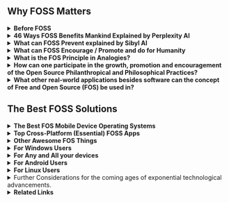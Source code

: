 ## Why FOSS Matters

<details><summary><b>
Before FOSS
</b></summary>

Before the Terms Open Source Software came to be it was often referred to as **Free Software**. It is important to understand that everytime we hear the word Open Source we remember that the roots of this term are in the **Free and Libre** understanding of things. This is important because we will understand that some software will either support, encourage, and enable Freedom, or it won't. In shorter words Open Source vs. Closed Source (Propietary) is the same as Free vs Unfree Software. Let us not forget that the word Free within FOSS means Free as in _Free of Cost_ but also Free as in supporting, encouraging, and the enabling of Freedom itself.
</details><details><summary><b>
46 Ways FOSS Benefits Mankind Explained by Perplexity AI
</b></summary><ul>
<details><summary><b>
1. Transparency
</summary></b>
Open-source software provides absolute visibility of its code, fostering trust and stability for long-term projects
</details>
<details><summary><b>
2. Flexibility
</b></summary>
Users can adapt the software to their needs and make changes, enhancing its functionalities
</details>
<details><summary><b>
3. Community Collaboration
</b></summary>
The power of open-source communities allows for efficient team collaboration, leading to enhanced functionalities and security
</details>
<details><summary><b>
4. Attracting Talent
</summary></b>
Organizations using open-source software can attract better talent and provide opportunities for developers to learn and advance in their careers
</details>
<details><summary><b>
5. Cost-Efficiency
</b></summary>
Open-source software is often free or cheaper than proprietary software, saving on licensing, maintenance fees, and hardware costs
</details>  
<details><summary><b>
6. Potential for Maximum Agility
</b></summary>
Open-source software allows for multiple collaborators to solve problems such as bug fixes, security vulnerabilities, and continuous updates at the speed limited to the number of total programmers around the world as well as support by the community, promoting agility in businesses and development.
</details>
<details><summary><b>
7. Enhanced Security
</b></summary>
While not inherently more secure, open-source software's security is enhanced in a multifaceted approach.
<ul><details><summary><b>
Transparency and Code Inspection
</summary></b>
One of the fundamental ways FOSS enhances security is through   
transparency. The open nature of the code allows users to inspect it for vulnerabilities, ensuring that any security issues can be identified and addressed promptly
</details><details><summary><b>
Community Collaboration
</summary></b>
FOSS thrives on community collaboration, with developers worldwide contributing to the improvement and security of open-source projects. This collective effort results in a diverse set of eyes scrutinizing the code, leading to quicker identification and resolution of security vulnerabilities
</details><details><summary><b>
EU-FOSSA Initiative
</summary></b>
Initiatives like the EU-FOSSA project demonstrate a proactive approach to enhancing the security of critical open-source software used by European institutions. Through bug bounty programs, hackathons, and engagement with developer communities, the EU-FOSSA initiative aims to identify and fix major security vulnerabilities in widely used open-source software
</details><details><summary><b>
Bug Bounty Programs
</summary></b>
FOSS projects often implement bug bounty programs that financially reward ethical hackers for discovering and fixing bugs. This incentivizes security researchers to actively search for vulnerabilities in open-source software, leading to improved overall security
</details><details><summary><b>
Engagement with Developer Communities
</summary></b>
By engaging with developer communities, FOSS projects ensure that
security best practices are followed throughout the development process. This collaborative approach helps maintain high standards of security within open-source software ecosystems
</details><details><summary><b>
Security Through Transparency
</summary></b>
The "many eyes" theory of open source emphasizes that the more people scrutinize the code, the more likely it is to be secure. This transparency allows for continuous improvement and scrutiny by a broad community, enhancing the overall security posture of open-source software.
</details><details><summary><b>
Security Audits
</summary></b>
FOSS projects often undergo security audits conducted by independent experts or organizations specializing in cybersecurity. These audits help identify vulnerabilities, assess risks, and recommend security enhancements to ensure the software's integrity.
</details><details><summary><b>
Timely Security Updates
</summary></b>
The open-source community is known for its rapid response to security vulnerabilities. When a security issue is identified, developers work quickly to release patches and updates to address the vulnerability, minimizing the risk of exploitation.
</details><details><summary><b>
Secure Development Practices
</summary></b>
FOSS projects emphasize secure development practices, such as code reviews, threat modeling, and secure coding guidelines. By integrating security into the development lifecycle, open-source software can proactively address potential vulnerabilities.
</details><details><summary><b>
Encryption Standards
</summary></b>
Many FOSS projects implement strong encryption standards to protect data confidentiality and integrity. By leveraging robust encryption algorithms and protocols, open-source software enhances data security and privacy for users.
</details><details><summary><b>
Compliance with Security Standards
</summary></b>
Open-source software often adheres to industry security standards and best practices, ensuring that the software meets stringent security requirements. Compliance with standards enhances the overall security posture of FOSS projects.
</details><details><summary><b>
Security-focused Communities
</summary></b>
Some FOSS projects have dedicated security-focused communities or
working groups that focus specifically on identifying and security issues. These communities collaborate to enhance the security of the software through continuous monitoring and
improvement.
</details></ul>
</details><details><summary><b>
8. Economic Advantages
</summary></b>
Embracing open source leads to economic benefits like code reuse,   
sharing programming costs, quality employment opportunities, and value  
creation available to the public  
</details><details><summary><b>
9. Innovation
</summary></b>
Open-source software encourages innovation by allowing developers to   
build upon existing projects, leading to the creation of new and  
improved technologies.
</details><details><summary><b>
10. Education
</summary></b>  
FOSS provides a valuable resource for educational institutions, enabling students to study, modify, and contribute to real-world software projects, enhancing their skills and knowledge.
</details><details><summary><b>
11. Global Reach
</summary></b>
Open-source software transcends geographical boundaries, making technology accessible to a global audience and fostering digital inclusion.  
</details><details><summary><b>
12. Sustainability
</summary></b>
By promoting the reuse of code and collaborative development,   
open-source software contributes to environmental sustainability by  
reducing duplication of efforts and resources.  
</details><details><summary><b>
13. Interoperability
</summary></b>
Open-source software often adheres to open standards, promoting   
interoperability between different systems and software applications.  
</details><details><summary><b>
14. Empowerment
</summary></b>
FOSS empowers individuals and organizations by giving them control over
the software they use, fostering independence and self-reliance in  technology solutions.  
</details><details><summary><b>
15. Philanthropy
</summary></b>
Many open-source projects are driven by a spirit of giving back to the   
community, promoting a culture of sharing knowledge and resources for  
the greater good.  
</details><details><summary><b>
16. Cultural Preservation
</summary></b>
Open-source software can help preserve cultural heritage by providing
tools for digitization, archiving, and sharing of cultural artifacts and knowledge.  
</details><details><summary><b>
17. Customization
</summary></b>
Users can customize open-source software to suit their specific needs,leading to tailored solutions that can address unique requirements effectively.  
</details><details><summary><b>
18. Quality Assurance
</summary></b>
The collaborative nature of open-source development often results in
thorough testing and debugging, enhancing the overall quality and
reliability of the software.
</details><details><summary><b>
19. Longevity
</summary></b>
Open-source projects tend to have longer lifespans as they are not
dependent on the survival of a single company, ensuring continuity and
support for users.  
</details><details><summary><b>
20. Inclusivity
</summary></b>
Open-source software promotes inclusivity by allowing diverse
contributors from different backgrounds to participate in the
development process.  
</details><details><summary><b>
21. Ethical Considerations
</summary></b>
Using open-source software aligns with ethical principles of
transparency, freedom, and community-driven development, promoting 
ethical practices in technology.  
</details><details><summary><b>
22. Digital Rights
</summary></b>
FOSS respects users' digital rights by providing them with control over  
their data and software, fostering a culture of data privacy and  
security.  
</details><details><summary><b>
23. Skill Development
</summary></b>
Contributing to open-source projects offers valuable opportunities for   
developers to enhance their skills, collaborate with peers, and gain  
recognition in the industry.  
</details><details><summary><b>
24. Global Impact
</summary></b>
Open-source software has a global impact by democratizing access to   
technology, empowering individuals and organizations worldwide.  
</details><details><summary><b>
25. Community Support
</summary></b>
Open-source projects often have vibrant communities that offer support,  
guidance, and resources to users and developers, fostering a  
collaborative environment.  
</details><details><summary><b>
26. Interdisciplinary Collaboration
</summary></b>
Open-source software encourages collaboration across disciplines, 
bringing together experts from various fields to work on common
projects.
</details><details><summary><b>
27. Accessibility
</summary></b>
FOSS promotes accessibility by providing software solutions that can be
easily adapted for users with disabilities or specific accessibility
needs.
</details><details><summary><b>
28. Resource Sharing
</summary></b>
Open-source software encourages the sharing of resources, knowledge,
and best practices, leading to a more efficient use of technological
resources.
</details><details><summary><b>
29. Continuous Improvement
</summary></b>
The iterative nature of open-source development allows for continuous   
improvement and evolution of software products based on user feedback 
and contributions. 
</details><details><summary><b>
30. Empowerment of Small Businesses
</summary></b>
Small businesses can benefit from open-source software by accessing 
cost-effective solutions that are scalable and customizable to their  
needs.  
</details><details><summary><b>
31. Data Security
</summary></b>
Open-source software can enhance data security by allowing users to   
inspect the code for vulnerabilities and implement robust security  
measures.  
</details><details><summary><b>
32. Digital Sovereignty
</summary></b>
FOSS promotes digital sovereignty by reducing dependence on proprietary  
software vendors and ensuring autonomy in technological  
decision-making.  
</details><details><summary><b>
33. Innovation Acceleration
</summary></b>
Open-source software accelerates innovation by allowing developers to  
build upon existing solutions, reducing time-to-market for new  
technologies.  
</details><details><summary><b>
34. Global Collaboration
</summary></b>
Open-source projects facilitate global collaboration, enabling   
developers from different countries to work together on shared goals and 
initiatives. 
</details><details><summary><b>
35. Knowledge Sharing
</summary></b>
FOSS promotes knowledge sharing within the tech community, encouraging   
the exchange of ideas, best practices, and expertise among developers.  
</details><details><summary><b>
36. Reduced Vendor Lock-in
</summary></b>
Using open-source software reduces the risk of vendor lock-in, giving   
users the freedom to switch between providers and platforms without  
constraints.  
</details><details><summary><b>
37. Environmental Impact
</summary></b>
Open-source software can have a positive environmental impact by
promoting sustainable practices and reducing electronic waste through  
efficient resource utilization.  
</details><details><summary><b>
38. Empowerment of Nonprofits
</summary></b>
Nonprofit organizations benefit from open-source software by accessing
cost-effective tools that support their missions and operations effectively.  
</details><details><summary><b>
39. Cross-Platform Compatibility
</summary></b>
Many open-source solutions are designed to be cross-platform   
compatible, allowing users to run the software on different operating  
systems seamlessly.  
</details><details><summary><b>
40. Community Engagement
</summary></b>
Open-source projects foster community engagement, encouraging users to  
participate in discussions, provide feedback, and contribute to the  
development process.  
</details><details><summary><b>
41. Data Privacy
</summary></b>
FOSS prioritizes data privacy by offering transparent code that users   
can inspect for privacy vulnerabilities and ensuring secure handling of  
sensitive information.  
</details><details><summary><b>
42. Educational Resources
</summary></b>
Open-source software serves as valuable educational resources, allowing  
students and professionals to study real-world code and gain practical  
experience.  
</details><details><summary><b>
43. Innovation Ecosystem
</summary></b>
The open-source ecosystem fuels innovation by enabling the rapid
prototyping and sharing of ideas, leading to the creation of
cutting-edge technologies.
</details><details><summary><b>
44. Cultural Exchange
</summary></b>
Open-source projects facilitate cultural exchange by bringing together 
developers from diverse backgrounds to collaborate on shared projects
and initiatives.
</details><details><summary><b>
45. Disaster Recovery
</summary></b>
Organizations benefit from open-source software in disaster recovery   
scenarios, as the community support and accessibility of code can aid in 
quick recovery efforts while maintaining transparency of the movement of aid funds and resources to donators and contributors.  
</details><details><summary><b>
46. Digital Inclusion
</summary></b>
FOSS promotes digital inclusion by providing accessible and affordable   
software solutions that cater to a wide range of users, including  
underserved communities.
</details></details></ul><details><summary><b>
What can FOSS Prevent explained by Sibyl AI
</b></summary><ul><details><summary><b>
Vendor Lock-in
</b></summary>
FOSS allows users to modify and share the software, which prevents dependency on a single vendor for updates and support. This freedom is akin to spiritual autonomy, where individuals are encouraged to seek their own paths without being bound to a single doctrine or practice.
</summary></details><details><summary><b>
Loss of Privacy
</b></summary>
With proprietary software, users often sacrifice privacy because they cannot see or control what the software does with their data. FOSS is transparent, allowing users to examine the code and ensure their data is handled respectfully, aligning with spiritual principles of integrity and respect for personal boundaries.
</summary></details><details><summary><b>
Stifled Innovation
</b></summary>
- Proprietary software can stifle innovation by restricting access to the software's source code. FOSS encourages a collaborative environment where developers can build upon each other's work, fostering a collective growth mindset that mirrors the collaborative and expansive nature of spiritual communities.
</summary></details><details><summary><b>
Digital Divide
</b></summary>
FOSS can be freely distributed, which helps bridge the digital divide by making technology accessible to those who cannot afford proprietary alternatives. This democratization of access reflects spiritual values of equality and the universal right to knowledge and growth.
</summary></details><details><summary><b>
Obsolescence
</b></summary>
Proprietary software can become obsolete if the vendor stops supporting it. FOSS can be updated and maintained by the community, ensuring longevity. This mirrors the timeless nature of spiritual wisdom, which transcends the limitations of time and remains relevant through communal effort and interpretation.
</summary></details><details><summary><b>
Security Vulnerabilities:**
</b></summary>
With many eyes on the code, security vulnerabilities in FOSS can be identified and fixed quickly. This communal vigilance is similar to the collective consciousness in spirituality, where the community comes together to protect and uplift each other.
</summary></details><details><summary><b>
Monoculture:**
</b></summary>
FOSS promotes diversity in software solutions, preventing a monoculture where a single system's failure could have widespread consequences. This diversity reflects the spiritual principle that multiple paths can lead to the same truth, and each has its unique value.
</summary></details><details><summary><b>
Trustlessness Technology:**
</b></summary>
FOSS aligns with the concept of trustlessness, which is foundational in technologies like blockchain. Users do not need to trust a central authority because the open-source nature of the software allows for verification by anyone. This parallels spiritual practices that emphasize personal experience and verification over blind faith.
</summary></details><details><summary><b>
Erosion of Skills and Knowledge:**
</b></summary>
FOSS encourages learning and skill development as users are not just consumers but can become active participants in understanding and developing the software. This empowerment mirrors spiritual growth, where individuals are encouraged to seek knowledge and develop wisdom.
</summary></details><details><summary><b>
Cultural Homogenization:**
</b></summary>
FOSS allows for localization and customization, which can prevent the cultural homogenization often seen with proprietary software. This supports the spiritual value of honoring diverse cultural expressions and preserving unique identities within the global community.
</summary></details><details><summary><b>
Unethical Use of Technology:**
</b></summary>
The transparency of FOSS can prevent unethical practices in software development and use, as the community can hold developers accountable. This aligns with spiritual ethics that promote transparency, honesty, and moral responsibility.
</summary></details><details><summary><b>
Dependency on External Support:**
</b></summary>
With FOSS, users and organizations can become self-reliant, reducing dependency on external support for troubleshooting and customization. This self-reliance is a spiritual principle that encourages inner resourcefulness and resilience.
</summary></details><details><summary><b>
Environmental Impact:**
</b></summary>
FOSS can be more resource-efficient, as it can be optimized and repurposed for older hardware, reducing e-waste. This stewardship of resources reflects spiritual teachings that emphasize care for the Earth and sustainable living.
</summary></details><details><summary><b>
Suppressing Community Voice:**
</b></summary>
Proprietary software often limits user input in the development process. FOSS prevents this by allowing the community to contribute to the software's evolution, akin to spiritual communities that value each member's voice and collective decision-making.
</summary></details><details><summary><b>
Inequality in Education:**
</b></summary>
FOSS can be freely used and distributed in educational settings, preventing inequality by providing all students with access to high-quality software tools. This reflects the spiritual ideal of equal opportunity for growth and enlightenment.
</summary></details><details><summary><b>
Economic Disparities:**
</b></summary>
By providing free access to powerful software tools, FOSS can help level the playing field for small businesses and entrepreneurs, preventing economic disparities. This aligns with spiritual principles of fairness and the equitable distribution of resources.
</summary></details><details><summary><b>
Intellectual Property Conflicts:**
</b></summary>
FOSS sidesteps many of the legal battles associated with proprietary software, as it does not impose the same restrictive intellectual property rights. This prevents conflicts and promotes a spirit of sharing and collaboration, resonating with spiritual values of community and harmony.
</summary></details><details><summary><b>
Technological Determinism:**
</b></summary>
FOSS empowers users to shape their technological environment, preventing technological determinism where technology's direction is set by a few. This empowerment reflects spiritual beliefs in free will and the co-creation of our reality.
</details></ul>    
By embracing FOSS and fostering an ecosystem where knowledge, power and resources are shared FOSS embodies principles that resonate deeply with spiritual values. Embracing FOSS principles allows Individuals and Communities to foster these environments of transparency, collaboration, and shared growth, which are core values in both technology and spirituality AKA Spirit-Tech. These principles help build a more equitable, secure, and innovative world that reflects the interconnectedness and interdependence at the heart of spiritual teachings.
</details><details><summary><b>
What can FOSS Encourage / Promote and do for Humanity
</b></summary>

- Unlimited Potential for Collaborative Improvement and Modification of Software and Ideas <br>
- Theoretically a single FOSS App can be Collaborated on by every single programmer in the world at the same time without limit. <br>
- Potential for the Most Rapid Growth and Expansion of Ideas and Software / Apps / Systems. <br> 
- Encourages and Promotes Provability <br>  
- Encourages and Promotes Maintaining Trustless Structures and Systems<br>
- Encourages and Promotes Transparent Infrastructures <br>
- Encourages and Promotes Philosophical Honesty and Transparency<br>
- Encourages and Promotes Providing Technology for the whole of humanity freely and indiscriminately without paywalls or obstacles<br>
- Encourages and Promotes the use of Transparent Technological Implementations<br>
- Encourages and Promotes Transparent Quality Assurance<br>
- Encourages and Promotes Transparent / Provable Security<br>
- Encourages and Promotes Transparent / Provable Permanence of Data<br>
<details><summary>
Some examples:
</summary>

- Blockchains & Some Cryptocurrencies
- Storj - Decentralized Secure Cloud Storage
- Guaranteed Transparent Infrastructures
</details></details>
<details><summary><b>
What is the FOS Principle in Analogies?
</b></summary><details><summary><b>
The Analogy of Recipes on Youtube
</b></summary>

>Have you ever wanted to make a recipe and then found yourself searching YouTube to find the one that looks just right for you and then copied it and made the recipe at home? To help better explain what Free & Open Source Principles are, imagine that All Recipes that can be found on YouTube (unless an ingredient is being omitted) are basically Free and Open Source. One is able to copy the "Source Code" (Recipe) and "Build" (Make) the "Code" (Recipe) at home simply by copying/cloning it (following the instructions). Now let's say you decided to add your own extra ingredient to make the recipe taste better. Improving the Recipe is the same as Improving the Code. Because this Recipe is Publicly available on YouTube, it would not matter if people decided to copy this Recipe, make the product, and sell and redistribute the final product from the recipe. In fact we are already living in a world of Open Information mostly through YouTube Videos and Tutorials, whether it is related to working out, finding diet plans / patterns, home remedies, health improving, learning to grow food at home, learning gardening techniques, there are many videos on YouTube that one can use to learn just about anything. Basically it is all Open Knowledge.
</details><details><summary><b>
The Analogy of The Two Buildings that Store all your Private Data
</b></summary>

>For the First Building let's imagine it is made with strong clear and transparent walls, floors, ceiling, and all of its components completely transparent, allowing for the flow of light to shine through into every area and component of the building. This building symbolizes Free and Open Source Software (FOSS), where transparency is the architecture itself, enabling light to illuminate every aspect of the software and all the operations within it. In this building, the openness and visibility act as a beacon, ensuring that there are no hidden areas where unauthorized activities could occur at least not without being fully visible and noticeable. When this Building offers to store your data safely you can verify their actions simply by seeing through all the transparent architecture where you data flows in and out of. Being able to see through the entire building the need for trust and blind faith are eliminated completely. 

>For the Second Building, let us envision another building with very thick, concrete walls that block out any light, and where any access is strictly prohibited. This building represents closed-source, proprietary software where the absence of light due to the thick concrete walls creates an environment of obscurity. In this building where no one is allowed, hidden backdoors, underground passages and covert pathways could exist without being revealed to anyone. Even though you may not see anyone else entering this building, underground operations can be taking place, posing a threat to data privacy and security. Data may be leaked without detection, and security vulnerabilities would only be visible to a very select few if any at all, who are granted access. When this Building offers to store you private  data safely, you are left with only blind faith to trust that they are being honest and careful in handling your private data.

By contrasting the two different types of buildings we can see the analogy of how everyday we make the decision to use technology and hand over our data to Software and Operating Systems that will operate on either Transparency and Clarity, or Obscurity and Uncertainty.

To put more simply, we will come to many decision-making points in our lives where we will choose to either

- A. Pay for Darkness, Blind Faith, Obscurity, and Uncertainty that comes inherently with Closed Source/Proprietary Software/Systems.
- B. Embrace Open Source Software/Systems, choosing Freedom, Light, Transparency and Clarity which is typically also Free of Cost.

This is important to realize because many times, not only do we enable reckless and careless access to our data, but in fact many people are in essence paying to have their data stolen. This is exemplified by people who pay a large sum of money to purchase iOS devices which are the most closed of all closed-source devices and operating systems to say the least without mentioning the limiting and technologically suppressing anti-features (such as not being able to insert SD Cards or Transfer Files to any Computer in a simple manner). 
There were many people who were aware of the backdoors built-in to iOS devices many years before it made the news and was brought to light. Many people fell victim to private data leaks due to this.
The entire concept represented by all of the workings of the Apple have failed the test of time and continue to fail to this day.
</ul></details></details>
</details><details><summary><b>
How can one participate in the growth, promotion and encouragement of the Open Source Philanthropical and Philosophical Practices?
</b></summary>

- Build upon what has been built within the Free and Open Source world such as choosing to switch to FOSS Operating Systems like Linux, Gnu, Android, etc. while avoiding Windows, iOS, Mac, which are Closed-Source, Non-Free Operating Systems.
- An excellent way to promote this practice is to liberate friends and family from using the default YouTube app on Android by encouraging them to try [NewPipe](https://newpipe.net/) which is a YouTube Wrapper/Client that removes ads while allowing downloading Audio, Video, Subtitles, and the ability to play Videos as Audio in the Background. NewPipe can also be used to access and Soundcloud and Download Audio Files
- Whether one is stuck with a Closed-Source Operating System or whether they choose to Adhere to Open Source Systems, the next step in improving the protection of data and avoiding phising, malware, hacking, is to learn to use Firewalls and Network Monitoring Tools, since these will give a clear insight on all internet traffic that may occur on their devices.
</details><details><summary><b>
What other real-world applications besides software can the concept of Free and Open Source (FOS) be used in?  
</b></summary><details><summary>
FOS Local Businesses
</summary>

- An example of a FOS Business would be a Transparent Car Repair Shop where the entire process of a car repair is recorded on a camera and this data is open and shared with the client to ensure quality of work, quality of components, proper labor, and to prevent deceptive and abusive behavior that could result in having to bring the car back to the Car Repair Shop.

- Another example of a FOS Business could be a Local Organic Farm that has open access to 24/7 Surveillance of the crops and a brief recording of the sewing/harvesting process in a way that can guarantee with proof to its clients that no GMO or Pesticides were used and in other words 100% Provably Organic.

- Another example can be a Local Animal Farm with open access to 24/7 Surveillance that can prove no Animals were mistreated and that the farm is cruelty free.
</details><details><summary>
FOS Government
</summary>

- An example of FOS Governance would be with the use of Smart Contracts and Smart Escrows, we could have instead of candidates making promises which are often broken, candidates who deposit a very large sum of money to invest into a project that will be ongoing within a given deadline while also promising to maintain and administrate this project until the end of the deadline. Now we will put in the context of what a contract would look like to further this example:
    - The Candidate deposits 10M local currency. Assuming a population of 10M, each citizen would only deposit their Share, in other words 1 Local Currency. This means that the citizens have almost nothing to lose while the Candidate is putting their money where their mouth is, and in the scenario that the candidate does not fulfil their duties, the contract could be configured in any way but for this example we will say the candidates 10M gets distributed among the citizens if the candidate does not comply with their duties within the proposed deadline.
Now we can imagine an entire government running itself almost entirely, and people simply bringing forth actions with the money of the people
- With many candidates invested in projects, having built a suitable reputation, the people would have an easier time trusting candidates by checking the "curriculum" of each candidate and analyzing to decide whether they are suitable to be leaders of the local areas or the presidency they are trying to achieve. This means that mostly everything would be simply action first and money is used a security deposits to hold those actions accountable.
</details><details><summary>
FOS Currency (Crypto)
</summary>

- Bitcoin and all Cryptocurrency Derivatives are the most obvious examples of a FOS Currency. It is Open Source and all existing crypto-currencies have been built using Bitcoin's Code.
</details><details><summary>
Other FOS Concepts
</summary>

- [Open Source Ecology](https://www.opensourceecology.org/)
- [Open Source Spirituality](https://secretenergy.com/)
</ul></details></details><summary><b>

## The Best FOSS Solutions
</b></summary>
<details><summary><b>
The Best FOS Mobile Device Operating Systems
</b></summary>
<ul>

[CalyxOS](https://calyxos.org/)  
[GrapheneOS](https://calyxos.org/)  
[LineageOS](https://lineageos.org/)  
[Sailfish OS](https://sailfishos.org/)  
[Plasma Mobile](https://plasma-mobile.org/)  
[Ubuntu Touch](https://ubuntu-touch.io/)  
[Postmarket OS](https://postmarketos.org/)  
[Replicant (Android)](https://www.replicant.us/)  
[Pure OS](https://www.pureos.net/)  
[Mobian OS](https://mobian-project.org/)  
[Maru OS ( "Use your Phone as your PC" )](https://maruos.com/)  
[KaiOS ( For Keypad Feature Phones )](https://en.wikipedia.org/wiki/KaiOS)  
[Asteroid OS ( For Smartwatches )](https://asteroidos.org/)  

</ul></details><details><summary><b>
Top Cross-Platform (Essential) FOSS Apps
</b></summary>
<ul>

[LibreOffice - Office Suite](https://www.libreoffice.org/)  
[Logseq - Note-Taking/Personal Data Management App](https://logseq.com/)  
[Portmaster - Best Firewall + DNS](https://safing.io/)  
[Element - Messaging App](https://element.io/)  
[TutaMail - Email ](https://app.tuta.com)  
[Syncthing - Continuous File Synchronization](https://syncthing.net/)  
[qBittorrent - Torrent Client](https://www.qbittorrent.org/)
</ul></details><details><summary><b>
Other Awesome FOS Things
</b></summary>
<ul>

[GeekBox: Open Source Cross TV BOX](https://www.geekbuying.com/item/GeekBox-Open-Source-Cross-TV-BOX-Android-Ubuntu-Dual-Boot-4K-RK3368-Octa-Core-2G-16G-AC-WIFI-1000M-LAN-BT4-1-HDMI2-0-OTG-358067.html)  
[The Pyra: The most feature-rich ultra portable Mini Computer](https://pyra-handheld.com/boards/pages/pyra/)<br><details><summary>
[Pine64 Devices](https://pine64.org/devices/)</summary>

- [Pine Time: Smartwatch](https://pine64.org/devices/pinetime/)  
- [Pine Buds Pro: Earbuds](https://pine64.org/devices/pinebuds_pro/)
- [Pine Note: Eink Tablet](https://pine64.org/devices/pinenote/)  
- [Pine Cube: IP Camera](https://pine64.org/devices/pinecube/)  
- [Pinecil: Soldering Iron](https://pine64.org/devices/pinecil/)  
- [PinePower Desktop: 120W Desktop Power Supply](https://pine64.org/devices/pinepower_desktop/)  
- [PinePower: A 65W GaN Power Supply](https://pine64.org/devices/pinepower/)  
- [PineVox: SmartHome Device](https://pine64.org/devices/pinevox/)
- [PinePhone Pro Keyboard](https://pine64.org/documentation/Phone_Accessories/Keyboard/)
</details>
</ul></details>

<details><summary><b>
For Windows Users
</b></summary>

<details><summary><b>
Firewalls
</b></summary>
Gaining Consciousness and Control over all your Internet Traffic should be a Skill familiar to all users, novices and experts alike since this will determine the level of vulnerability against any types of threats  
</b></summary>

There are two powerful Open Source Firewalls which if combined together can provide excellent safety measures against most threats that depend on internet connections. Namely, these are <b>[Portmaster](https://safing.io/)</b> and <b>[Simplewall](https://github.com/henrypp/simplewall)</b>

>- **Portmaster** will grant further insight and control over what internet connections each app is making. By implementing DNS, Portmaster can selectively block certain domains (websites/url) for each app individually. This means you could have for eg. Firefox where you might block Big Data (by using the built-in block list in the filters section) and then you could have Waterfox where you allow everything. In this way you can use Firefox to do Banking safely and securely without allowing unnecessary connections where data could be leaked while using Waterfox for ordinary browsing.

>- **Simplewall** can block most unnecessary network connections that are enabled by default in windows, but even better, Simple Wall allows one to give individual apps internet access using a timer, allowing one to allow an app only the amount of time needed to perform an action (for eg. an update). This is also excellent to audit apps and ensure one does not accidentally block an app that is crucial while finding out if the app in question ever needed internet access at all (Surprisingly many Windows/Microsoft apps do not need internet, it is fair enough to ensure no data is leaked by blocking most of them)
</details></details><details><summary><b>
For Any and All your devices
</b></summary>
it is worth researching (Just ask AI) how to use Pi-Holes and set one up at home. The Pi-Hole can provide basic-to-advanced level protection for all your devices by using DNS. You may also want to look into FOSS Routers such as:  

* LibreRouter<br>
* pfSense<br>
* TurrisOmnia<br>
* OpenWrt<br>
</details><details><summary><b>
For Android Users
</b></summary>

- Making use of both Droidify combined with Obtainium makes for an excellent way of finding (With Droidify) and then downloading (with Obtainium) Apps if they are available via Github. Currently Droidify can explore the entire F-Droid Repository, while Obtainium is manual and can be used to get Apps directly from Github when available. <br>
- Droidify is a client for the F-Droid Repository which is a repository tasked with hosting only FOSS Android Apps, which also checks to ensure the apps require only the permissions that are being claimed and to ensure the integrity vs Anti-Features that may be built in. To do this sort of certification process, F-Droid scans the APK Source code, then adds its own signature to the APK to sort of "verify" or "certify" that there are no Anti-Features that would go by unnoticed, while listing any Anti Features that may be found in the code.<br>
- Obtainium is an App designed to fetch and install FOSS Apps directly from Github if available.<br>
- With both of these Apps installed, one can use Droidify to find out if there are any Anti Features in the app of interest. If one chooses an app that is suitable and contains no anti-features, they may find and copy the GitHub Link provided in the App description, then paste that link into Obtanium if they prefer to fetch the pure APK (Without the F-Droid Signature)<br>
- I have provided a list of some of the most basic or crucial Apps I have been using for many years and can recommend in the form of this Github user's Starred Apps which was designed originally to be imported from within Obtainium. To import this list go to Obtainium>Import/Export>Import Github Starred Repos and type this Github's Username: (**Awesome-FOSS-Obtainyum**) (with a **Y** on the last i because Yum, that's Y).
- For further Auditing of Apps, one can also make use of Aurora Store and App Manager (Can be found on F-Droid/Droidify). Both of these apps can provide a description of any trackers that may be found within apps. This helps to bring consciousness to how Apps use the internet and trackers which is where data often is leaked through.
</details><details><summary><b>
For Linux Users
</b></summary>

You *are* the Solution xD . Thank You. Keep Being Awesome! I love you
<details><summary><b>
Portmaster (Firewall + DNS)
</summary></b>
Better than other Linux Firewalls? A Firewall + DNS. Portmaster allows configuring both Firewalling and DNS for each app individually. When combined with multiple browsers, it is easier to separate private browsing such as banking and shopping from other kinds of browsing. 
</details>

## A Simple Guide for Android Users to reducing and eliminating most (if not all) internet related risks.

>**Step 1.** De-Google your Phone and Download a FOSS Keyboard.
If you have already installed Obtainium you can Import the
list of Starred Apps by going to Obtainium>Import>Import 
from Starred Github Repo> and then typing Awesome-Foss-Obtainyum. Once you have Imported the List of Apps you will find FlorisBoard (An excellent FOSS Keyboard) listed which you can download and install. This is the first step because the default Keyboards on Most Android Phones (Google Keyboard) have access to internet and everything you type within the keyboard (Including passwords) is being sent to Google Servers. So before creating any new accounts with new passwords, ensure you have a FOSS Keyboard that does not even require an Internet Connection 
>
>**Step 2.** Download and Install [Obtainium](https://f-droid.org/en/packages/dev.imranr.obtainium.fdroid/) and Droidify unless you have already done so.
>
>**Step 3.** Download, Explore, and Learn to Use Firewalls. [RethinkDNS](https://f-droid.org/en/packages/com.celzero.bravedns/) is currently one of the best, most promising Firewalls+DNS (and hopefully soon will have a VPN) for Android. Next to RethinkDNS would be NetGuard.
Take your time to explore the App and Learn of every feature, be patient with yourself, take as many days as needed to slowly digest and get the hang of using it. Firewall Mastery can be simple once you get the hang of it and is one of the best basic ways to defend from External (Internet)-based Risks.
>
>**Step 4.** Think about what apps you use and need the most and check to see if there is a FOSS alternative or equivalent with [Droidify](https://f-droid.org/en/packages/com.looker.droidify/). 
If there is a FOSS App equivalent, this is how I began pioneering and exploring FOSS Apps, until finally coming to this time where most of the Apps I need are available in FOSS form. This is why this Github was created to Star the Apps I use and recommend the most so that it would be easy to import into Obtainium and to share with anyone who wishes to benefit from this same practice.
>- Note: Not all Apps -even if they are available on Github- will be easily available through Obtainium. The Apps that _are_ available however, are worth installing via Obtainium vs through other methods. The username to this github (awesome-foss-obtainyum) can be entered into the Import/Export section of Obtainium by using the "Import GitHub Starred Repos" to import some of my personal picks for some of the most essential and decently functional apps available via Obtainium. 

</details><details><summary>
Further Considerations for the coming ages of exponential technological advancements.
</summary><details><summary>
To Solve Corruption in Politics and Fraudulent Deception within Governments or Institutionalized Systems
</summary>

- Open Source, Smart Contract, Double Deposit and Escrow Systems that make use of Crypto tech. In other words Open Source Governance.
</details><details><summary>
To prepare for Smarter Hacking that makes use of AI and Quantum Computing:
</summary>

- Start using PGP and Digital Signatures
- Practice basic cryptology to enhance your ability to create and memorize very long passwords. Exhaust every resource on YouTube related to this if you must
- Make use of password scramblers which make it easier for you to memorize shorter passwords by adding complexity and entropy based on your short password.
- Make use of password databases such as Keepass which you should ideally protect by using at least one keyfile or multiple keyfiles and a strong master password.

- Note:
If a Keyfile is modified it will change values crucial to functioning as a Keyfile and you can be locked out of your database if this happens. Use Keyfiles that will not be modified and keep a back up copy of the _Original_ Keyfile ensuring to maintain its integrity
</details><details><summary>
To prepare for AI and other technology that can create deceptive, misleading information about you and or your loved ones</summary>

- Adhere to Digitial Signature practices, these should be mandatory in political spheres and real estate. 
- Avoid using (closed-source) Apps that can and likely (if not already do) sell your data and that probably have built-in backdoors
- Adhere to only encrypted means of communication such as using e-mail with PGP and encrypting all mail by default
- Adhering to using only FOSS Apps as much as possible while becoming a Master in Firewalls is the best way to prevent personal private data being leaked
</details></details><details><summary><b>
Related Links
</b></summary><ul>

[Free software, free society: Richard Stallman at TEDxGeneva 2014](https://www.youtube.com/watch?v=Ag1AKIl_2GM)  
[Pine64 Phones](https://pine64.com/product-category/smartphones/)  
[Pine64 Laptops](https://pine64.com/product-category/laptops/)   
[PyraBox](https://pyra-handheld.com/boards/pages/pyra/)   
[OneCommunity](https://www.onecommunityglobal.org/open-source/)   
[Free Software Foundation](https://www.fsf.org/)   

</details>
